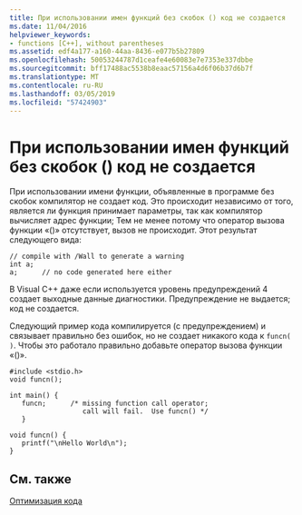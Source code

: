 ```yaml
---
title: При использовании имен функций без скобок () код не создается
ms.date: 11/04/2016
helpviewer_keywords:
- functions [C++], without parentheses
ms.assetid: edf4a177-a160-44aa-8436-e077b5b27809
ms.openlocfilehash: 50053244787d1ceafe4e60083e7e7353e337dbbe
ms.sourcegitcommit: bff17488ac5538b8eaac57156a4d6f06b37d6b7f
ms.translationtype: MT
ms.contentlocale: ru-RU
ms.lasthandoff: 03/05/2019
ms.locfileid: "57424903"
---
```

# <a name="using-function-name-without--produces-no-code"></a>При использовании имен функций без скобок () код не создается

При использовании имени функции, объявленные в программе без скобок компилятор не создает код. Это происходит независимо от того, является ли функция принимает параметры, так как компилятор вычисляет адрес функции; Тем не менее потому что оператор вызова функции «()» отсутствует, вызов не происходит. Этот результат следующего вида:

```
// compile with /Wall to generate a warning
int a;
a;      // no code generated here either
```

В Visual C++ даже если используется уровень предупреждений 4 создает выходные данные диагностики. Предупреждение не выдается; код не создается.

Следующий пример кода компилируется (с предупреждением) и связывает правильно без ошибок, но не создает никакого кода к `funcn( )`. Чтобы это работало правильно добавьте оператор вызова функции «()».

```
#include <stdio.h>
void funcn();

int main() {
   funcn;      /* missing function call operator;
                  call will fail.  Use funcn() */
   }

void funcn() {
   printf("\nHello World\n");
}
```

## <a name="see-also"></a>См. также

[Оптимизация кода](../../build/reference/optimizing-your-code.md)
